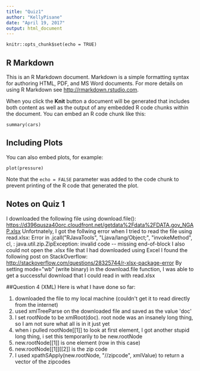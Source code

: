 ```yaml
---
title: "Quiz1"
author: "KellyPisane"
date: "April 19, 2017"
output: html_document
---
```


```{r setup, include=FALSE}
knitr::opts_chunk$set(echo = TRUE)
```

## R Markdown

This is an R Markdown document. Markdown is a simple formatting syntax for authoring HTML, PDF, and MS Word documents. For more details on using R Markdown see <http://rmarkdown.rstudio.com>.

When you click the **Knit** button a document will be generated that includes both content as well as the output of any embedded R code chunks within the document. You can embed an R code chunk like this:

```{r cars}
summary(cars)
```

## Including Plots

You can also embed plots, for example:

```{r pressure, echo=FALSE}
plot(pressure)
```

Note that the `echo = FALSE` parameter was added to the code chunk to prevent printing of the R code that generated the plot.
## Notes on Quiz 1
I downloaded the following file using download.file():
  https://d396qusza40orc.cloudfront.net/getdata%2Fdata%2FDATA.gov_NGAP.xlsx
Unfortnately, I got the follwing error when I tried to read the file using read.xlsx:
  Error in .jcall("RJavaTools", "Ljava/lang/Object;", "invokeMethod", cl,  : 
  java.util.zip.ZipException: invalid code -- missing end-of-block
I also could not open the .xlsx file that I had downloaded using Excel
I found the following post on StackOverflow:
  http://stackoverflow.com/questions/28325744/r-xlsx-package-error
By setting mode="wb" (write binary) in the download.file function, I was able to get a successful download that I could read in with read.xlsx

##Question 4 (XML)
Here is what I have done so far:
1. downloaded the file to my local machine (couldn't get it to read directly from the internet)
2. used xmlTreeParse on the downloaded file and saved as the value 'doc'
3. I set rootNode to be xmlRoot(doc).  root node was an insanely long thing, so I am not sure what all is in it just yet
4. when i pulled rootNode[[1]] to look at first element, I got another stupid long thing, i set this temporarily to be new.rootNode
5. new.rootNode[[1]] is one element (row in this case)
6. new.rootNode[[1]][[2]] is the zip code
7. I used xpathSApply(new.rootNode, "//zipcode", xmlValue) to return a vector of the zipcodes

